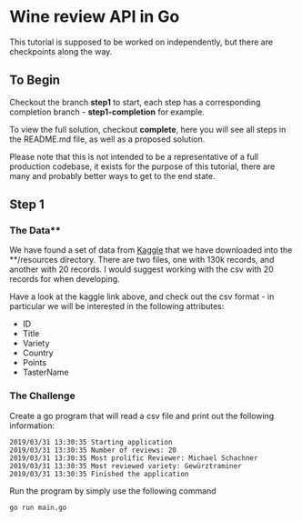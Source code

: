 # Wine review API in Go

This tutorial is supposed to be worked on independently, but there are checkpoints along the way.

## To Begin
Checkout the branch **step1** to start, each step has a corresponding completion branch -  **step1-completion** for example.

To view the full solution, checkout **complete**, here you will see all steps in the README.md file, as well as a proposed solution.

Please note that this is not intended to be a representative of a full production codebase, it exists for the purpose of this tutorial, there are many and probably better ways to get to the end state.

## Step 1

### The Data**
We have found a set of data from [Kaggle](https://www.kaggle.com/zynicide/wine-reviews#winemag-data-130k-v2.csv) that we have downloaded into the **/resources directory. There are two files, one with 130k records, and another with 20 records. I would suggest working with the csv with 20 records for when developing.

Have a look at the kaggle link above, and check out the csv format - in particular we will be interested in the following attributes:

* ID
* Title
* Variety
* Country
* Points
* TasterName

### The Challenge
Create a go program that will read a csv file and print out the following information:

```
2019/03/31 13:30:35 Starting application
2019/03/31 13:30:35 Number of reviews: 20
2019/03/31 13:30:35 Most prolific Reviewer: Michael Schachner
2019/03/31 13:30:35 Most reviewed variety: Gewürztraminer
2019/03/31 13:30:35 Finished the application
```

Run the program by simply use the following command
``` sh
go run main.go
```

